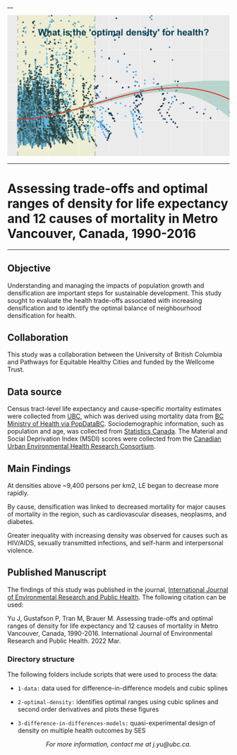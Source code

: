 __

<img src='img/optimal_density_header.png' /></a>
___

# Assessing trade-offs and optimal ranges of density for life expectancy and 12 causes of mortality in Metro Vancouver, Canada, 1990-2016

___ 

## Objective

Understanding and managing the impacts of population growth and densification are important steps for sustainable development. This study sought to evaluate the health trade-offs associated with increasing densification and to identify the optimal balance of neighbourhood densification for health.

## Collaboration

This study was a collaboration between the University of British Columbia and Pathways for Equitable Healthy Cities and funded by the Wellcome Trust.

## Data source

Census tract-level life expectancy and cause-specific mortality estimates were collected from <a href='https://doi.org/10.1016/j.healthplace.2021.102692'>UBC</a>, which was derived using mortality data from <a href='https://www.popdata.bc.ca/data/listings'>BC Ministry of Health via PopDataBC</a>. Sociodemographic information, such as population and age, was collected from <a href='https://www12.statcan.gc.ca/census-recensement/index-eng.cfm'>Statistics Canada</a>. The Material and Social Deprivation Index (MSDI) scores were collected from the <a href='https://www.canue.ca/'>Canadian Urban Environmental Health Research Consortium</a>.

## Main Findings

At densities above ~9,400 persons per km2, LE began to decrease more rapidly.

By cause, densification was linked to decreased mortality for major causes of mortality in the region, such as cardiovascular diseases, neoplasms, and diabetes. 

Greater inequality with increasing density was observed for causes such as HIV/AIDS, sexually transmitted infections, and self-harm and interpersonal violence.

## Published Manuscript

The findings of this study was published in the journal, <a href='https://doi.org/10.3390/ijerph19052900'>International Journal of Environmental Research and Public Health</a>. The following citation can be used:

Yu J, Gustafson P, Tran M, Brauer M. Assessing trade-offs and optimal ranges of density for life expectancy and 12 causes of mortality in Metro Vancouver, Canada, 1990-2016. International Journal of Environmental Research and Public Health. 2022 Mar.

### Directory structure

The following folders include scripts that were used to process the data:

* `1-data:` data used for difference-in-difference models and cubic splines

* `2-optimal-density:` identifies optimal ranges using cubic splines and second order derivatives and plots these figures

* `3-difference-in-differences-models:` quasi-experimental design of density on multiple health outcomes by SES

<center><em>For more information, contact me at j.yu@ubc.ca.</em></center>
